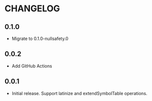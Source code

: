 # CHANGELOG

## 0.1.0
- Migrate to 0.1.0-nullsafety.0

## 0.0.2
- Add GitHub Actions

## 0.0.1
- Initial release. Support latinize and extendSymbolTable operations.
